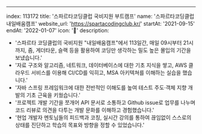 ---
index:  113172
title: '스파르타코딩클럽 국비지원 부트캠프'
name: '스파르타코딩클럽 내일배움캠프'
website_url: 'https://spartacodingclub.kr/'
startAt: '2021-09-15'
endAt: '2022-01-07'
icon: '🚀'
description:
  - '스파르타 코딩클럽의 국비지원 "내일배움캠프"에서 113일간, 매일 09시부터 21시까지, 줌, 게더타운, 슬랙 등을 활용하여 코딩만 생각하는 밀도 높은 몰입의 기간을 보냈습니다.'
  - '자료 구조와 알고리즘, 네트워크, 데이터베이스에 대한 기초 지식을 쌓고, AWS 클라우드 서비스를 이용해 CI/CD를 익히고, MSA 아키텍쳐를 이해하는 실습을 했습니다.'
  - '자바 스프링 프레임워크에 대한 전반적인 이해도를 높여 테스트 주도·객체 지향 개발의 기초 근육을 키웠습니다.'
  - '프로젝트 개발 기간을 쪼개어 API 문서로 소통하고 Github issue로 업무를 나누며 코드 리뷰로 의견을 다투는 개발 문화를 이해하고 경험했습니다.'
  - '현업 개발자 멘토님들의 피드백과 코칭, 실시간 강의를 통하여 끊임없이 스스로의 상태를 진단하고 학습의 목표와 방향을 정할 수 있었습니다.'